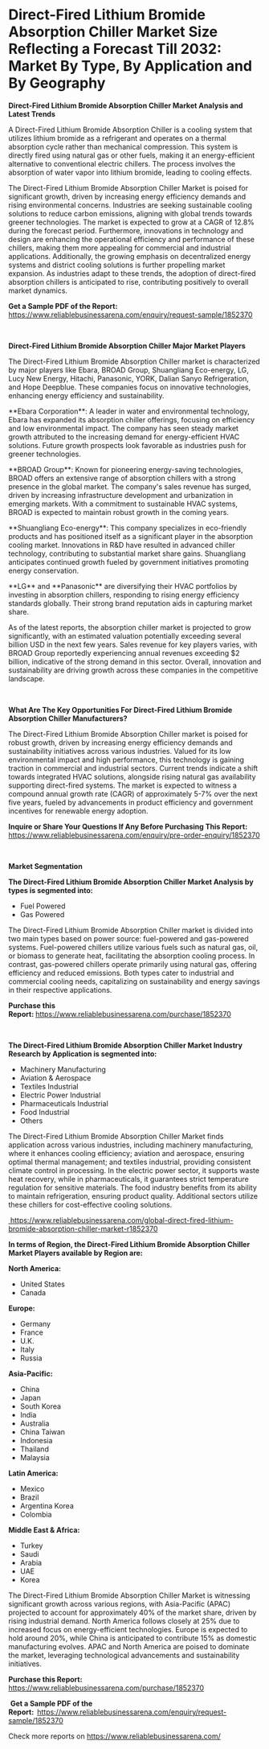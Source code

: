 <p><h1>Direct-Fired Lithium Bromide Absorption Chiller Market Size Reflecting a Forecast Till 2032: Market By Type, By Application and By Geography</h1></p><p><strong>Direct-Fired Lithium Bromide Absorption Chiller Market Analysis and Latest Trends</strong></p>
<p><p>A Direct-Fired Lithium Bromide Absorption Chiller is a cooling system that utilizes lithium bromide as a refrigerant and operates on a thermal absorption cycle rather than mechanical compression. This system is directly fired using natural gas or other fuels, making it an energy-efficient alternative to conventional electric chillers. The process involves the absorption of water vapor into lithium bromide, leading to cooling effects.</p><p>The Direct-Fired Lithium Bromide Absorption Chiller Market is poised for significant growth, driven by increasing energy efficiency demands and rising environmental concerns. Industries are seeking sustainable cooling solutions to reduce carbon emissions, aligning with global trends towards greener technologies. The market is expected to grow at a CAGR of 12.8% during the forecast period. Furthermore, innovations in technology and design are enhancing the operational efficiency and performance of these chillers, making them more appealing for commercial and industrial applications. Additionally, the growing emphasis on decentralized energy systems and district cooling solutions is further propelling market expansion. As industries adapt to these trends, the adoption of direct-fired absorption chillers is anticipated to rise, contributing positively to overall market dynamics.</p></p>
<p><strong>Get a Sample PDF of the Report:&nbsp;</strong> <a href="https://www.reliablebusinessarena.com/enquiry/request-sample/1852370?utm_campaign=2396&utm_medium=2&utm_source=Github&utm_content=ia&utm_term=12042025&utm_id=direct-fired-lithium-bromide-absorption-chiller">https://www.reliablebusinessarena.com/enquiry/request-sample/1852370</a></p>
<p>&nbsp;</p>
<p><strong>Direct-Fired Lithium Bromide Absorption Chiller Major Market Players</strong></p>
<p><p>The Direct-Fired Lithium Bromide Absorption Chiller market is characterized by major players like Ebara, BROAD Group, Shuangliang Eco-energy, LG, Lucy New Energy, Hitachi, Panasonic, YORK, Dalian Sanyo Refrigeration, and Hope Deepblue. These companies focus on innovative technologies, enhancing energy efficiency and sustainability.</p><p>**Ebara Corporation**: A leader in water and environmental technology, Ebara has expanded its absorption chiller offerings, focusing on efficiency and low environmental impact. The company has seen steady market growth attributed to the increasing demand for energy-efficient HVAC solutions. Future growth prospects look favorable as industries push for greener technologies.</p><p>**BROAD Group**: Known for pioneering energy-saving technologies, BROAD offers an extensive range of absorption chillers with a strong presence in the global market. The company's sales revenue has surged, driven by increasing infrastructure development and urbanization in emerging markets. With a commitment to sustainable HVAC systems, BROAD is expected to maintain robust growth in the coming years.</p><p>**Shuangliang Eco-energy**: This company specializes in eco-friendly products and has positioned itself as a significant player in the absorption cooling market. Innovations in R&D have resulted in advanced chiller technology, contributing to substantial market share gains. Shuangliang anticipates continued growth fueled by government initiatives promoting energy conservation.</p><p>**LG** and **Panasonic** are diversifying their HVAC portfolios by investing in absorption chillers, responding to rising energy efficiency standards globally. Their strong brand reputation aids in capturing market share.</p><p>As of the latest reports, the absorption chiller market is projected to grow significantly, with an estimated valuation potentially exceeding several billion USD in the next few years. Sales revenue for key players varies, with BROAD Group reportedly experiencing annual revenues exceeding $2 billion, indicative of the strong demand in this sector. Overall, innovation and sustainability are driving growth across these companies in the competitive landscape.</p></p>
<p>&nbsp;</p>
<p><strong>What Are The Key Opportunities For Direct-Fired Lithium Bromide Absorption Chiller Manufacturers?</strong></p>
<p><p>The Direct-Fired Lithium Bromide Absorption Chiller market is poised for robust growth, driven by increasing energy efficiency demands and sustainability initiatives across various industries. Valued for its low environmental impact and high performance, this technology is gaining traction in commercial and industrial sectors. Current trends indicate a shift towards integrated HVAC solutions, alongside rising natural gas availability supporting direct-fired systems. The market is expected to witness a compound annual growth rate (CAGR) of approximately 5-7% over the next five years, fueled by advancements in product efficiency and government incentives for renewable energy adoption.</p></p>
<p><strong>Inquire or Share Your Questions If Any Before Purchasing This Report:</strong> <a href="https://www.reliablebusinessarena.com/enquiry/pre-order-enquiry/1852370?utm_campaign=2396&utm_medium=2&utm_source=Github&utm_content=ia&utm_term=12042025&utm_id=direct-fired-lithium-bromide-absorption-chiller">https://www.reliablebusinessarena.com/enquiry/pre-order-enquiry/1852370</a></p>
<p>&nbsp;</p>
<p><strong>Market Segmentation</strong></p>
<p><strong>The Direct-Fired Lithium Bromide Absorption Chiller Market Analysis by types is segmented into:</strong></p>
<p><ul><li>Fuel Powered</li><li>Gas Powered</li></ul></p>
<p><p>The Direct-Fired Lithium Bromide Absorption Chiller market is divided into two main types based on power source: fuel-powered and gas-powered systems. Fuel-powered chillers utilize various fuels such as natural gas, oil, or biomass to generate heat, facilitating the absorption cooling process. In contrast, gas-powered chillers operate primarily using natural gas, offering efficiency and reduced emissions. Both types cater to industrial and commercial cooling needs, capitalizing on sustainability and energy savings in their respective applications.</p></p>
<p><strong>Purchase this Report:&nbsp;</strong><a href="https://www.reliablebusinessarena.com/purchase/1852370?utm_campaign=2396&utm_medium=2&utm_source=Github&utm_content=ia&utm_term=12042025&utm_id=direct-fired-lithium-bromide-absorption-chiller">https://www.reliablebusinessarena.com/purchase/1852370</a></p>
<p>&nbsp;</p>
<p><strong>The Direct-Fired Lithium Bromide Absorption Chiller Market Industry Research by Application is segmented into:</strong></p>
<p><ul><li>Machinery Manufacturing</li><li>Aviation & Aerospace</li><li>Textiles Industrial</li><li>Electric Power Industrial</li><li>Pharmaceuticals Industrial</li><li>Food Industrial</li><li>Others</li></ul></p>
<p><p>The Direct-Fired Lithium Bromide Absorption Chiller Market finds application across various industries, including machinery manufacturing, where it enhances cooling efficiency; aviation and aerospace, ensuring optimal thermal management; and textiles industrial, providing consistent climate control in processing. In the electric power sector, it supports waste heat recovery, while in pharmaceuticals, it guarantees strict temperature regulation for sensitive materials. The food industry benefits from its ability to maintain refrigeration, ensuring product quality. Additional sectors utilize these chillers for cost-effective cooling solutions.</p></p>
<p><a href="https://www.reliablebusinessarena.com/global-direct-fired-lithium-bromide-absorption-chiller-market-r1852370?utm_campaign=2396&utm_medium=2&utm_source=Github&utm_content=ia&utm_term=12042025&utm_id=direct-fired-lithium-bromide-absorption-chiller">&nbsp;https://www.reliablebusinessarena.com/global-direct-fired-lithium-bromide-absorption-chiller-market-r1852370</a></p>
<p><strong>In terms of Region, the Direct-Fired Lithium Bromide Absorption Chiller Market Players available by Region are:</strong></p>
<p>
    <p> <strong> North America: </strong>
        <ul>
            <li>United States</li>
            <li>Canada</li>
        </ul>
        </p> 
    <p> <strong> Europe: </strong>
        <ul>
            <li>Germany</li>
            <li>France</li>
            <li>U.K.</li>
            <li>Italy</li>
            <li>Russia</li>
        </ul>
        </p> 
    <p> <strong> Asia-Pacific: </strong>
        <ul>
            <li>China</li>
            <li>Japan</li>
            <li>South Korea</li>
            <li>India</li>
            <li>Australia</li>
            <li>China Taiwan</li>
            <li>Indonesia</li>
            <li>Thailand</li>
            <li>Malaysia</li>
        </ul>
        </p> 
    <p> <strong> Latin America: </strong>
        <ul>
            <li>Mexico</li>
            <li>Brazil</li>
            <li>Argentina Korea</li>
            <li>Colombia</li>
        </ul>
        </p> 
    <p> <strong> Middle East & Africa: </strong>
        <ul>
            <li>Turkey</li>
            <li>Saudi</li>
            <li>Arabia</li>
            <li>UAE</li>
            <li>Korea</li>
        </ul>
    </p>
    </p>
<p><p>The Direct-Fired Lithium Bromide Absorption Chiller Market is witnessing significant growth across various regions, with Asia-Pacific (APAC) projected to account for approximately 40% of the market share, driven by rising industrial demand. North America follows closely at 25% due to increased focus on energy-efficient technologies. Europe is expected to hold around 20%, while China is anticipated to contribute 15% as domestic manufacturing evolves. APAC and North America are poised to dominate the market, leveraging technological advancements and sustainability initiatives.</p></p>
<p><strong>Purchase this Report: </strong><a href="https://www.reliablebusinessarena.com/purchase/1852370?utm_campaign=2396&utm_medium=2&utm_source=Github&utm_content=ia&utm_term=12042025&utm_id=direct-fired-lithium-bromide-absorption-chiller">https://www.reliablebusinessarena.com/purchase/1852370</a></p>
<p>&nbsp;<strong>Get a Sample PDF of the Report:&nbsp;&nbsp;</strong><a href="https://www.reliablebusinessarena.com/enquiry/request-sample/1852370?utm_campaign=2396&utm_medium=2&utm_source=Github&utm_content=ia&utm_term=12042025&utm_id=direct-fired-lithium-bromide-absorption-chiller">https://www.reliablebusinessarena.com/enquiry/request-sample/1852370</a></p>
<p><strong></strong></p>
<p>Check more reports on <a href="https://www.reliablebusinessarena.com/?utm_campaign=2396&utm_medium=2&utm_source=Github&utm_content=ia&utm_term=12042025&utm_id=direct-fired-lithium-bromide-absorption-chiller">https://www.reliablebusinessarena.com/</a></p>